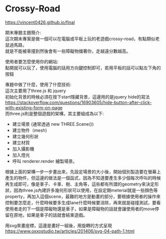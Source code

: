 # Crossy-Road

https://vincent0426.github.io/final

期末專題主題簡介:<br/>
這次期末專案是做一個可以在電腦或平板上玩的老遊戲crossy-road，有點類似老鼠過馬路，<br/>就是不能被車撞到然後會有一些障礙物擋著你，走越遠分數越高。<br/>

使用者要怎麼使用你的網站:<br/>
點開就可以玩了，使用電腦的話用方向鍵控制即可，若用平板的話可以點左下角的按鈕<br/>

專題中做了什麼，使用了什麼技術:<br/>
這次主要用了three.js 和 jquery<br/>
初始化背景的時候必須在按下start隱藏背景，這邊用的是jquery hide的寫法<br/>
https://stackoverflow.com/questions/16903605/hide-button-after-click-with-existing-form-on-page<br/>
而three.js則是整個遊戲的架構，其主要組成為以下:<br/>
* 建立場景 (通常透過 new THREE.Scene())
* 建立物件（mesh)
* 建立幾何形狀
* 建立材質
* 加入攝影機
* 加入燈光
* 呼叫 renderer.render 繪製場景。

根據上面的架構一步一步畫出來，先設定場景的大小後，開始個別製造要在螢幕上產生的物件，但這邊的做法是一個函式，因為不知道要產生多少個每次呼叫的時候再生成即可，像是車子、卡車、樹、主角等，這些都有所謂的geometry來決定形狀，因為three.js內建許多幾何形狀可以使用，在設定期meterial就是一些顏色等property，再加入這個scene，最難的地方是動畫的部分，要根據使用者的操作來控制要怎麼走，什麼時候要多生成lane什麼時候要消除，再來就是碰撞測試，要看使用者走的下一個是障礙物還是車子，如果是障礙物的話就會讓使用者的move停留在原地，如果是車子的話就會結束遊戲。

用svg來畫座標，這邊是畫好一組後，用旋轉的方式呈現<br/>
https://www.oxxostudio.tw/articles/201406/svg-04-path-1.html
